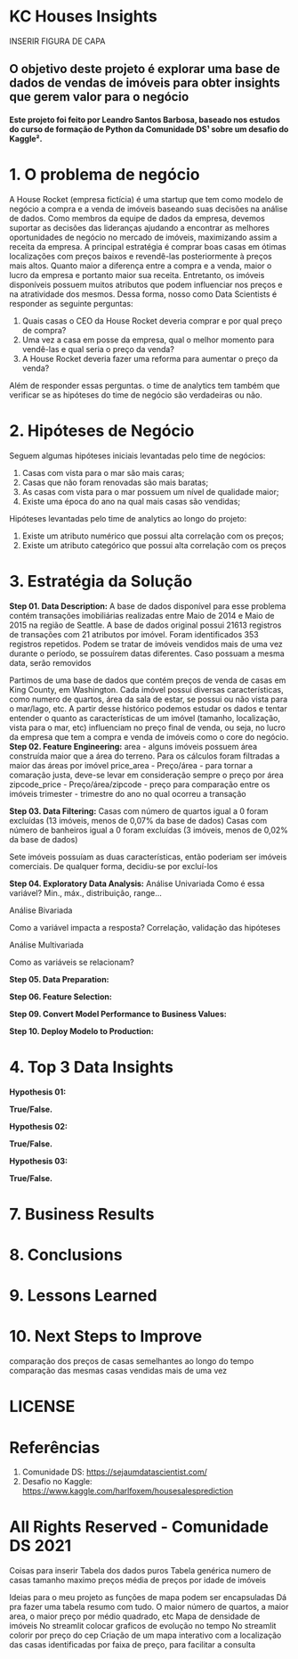 # KC Houses Insights

INSERIR FIGURA DE CAPA

## O objetivo deste projeto é explorar uma base de dados de vendas de imóveis para obter insights que gerem valor para o negócio

#### Este projeto foi feito por Leandro Santos Barbosa, baseado nos estudos do curso de formação de Python da Comunidade DS¹ sobre um desafio do Kaggle².

# 1. O problema de negócio

  A House Rocket (empresa fictícia) é uma startup que tem como modelo de negócio a compra e a venda de imóveis baseando suas decisões na análise de dados. Como membros da equipe de dados da empresa, devemos suportar as decisões das lideranças ajudando a encontrar as melhores oportunidades de negócio no mercado de imóveis, maximizando assim a receita da empresa.
  A principal estratégia é comprar boas casas em ótimas localizações com preços baixos e revendê-las posteriormente à preços mais altos. Quanto maior a diferença entre a compra e a venda, maior o lucro da empresa e portanto maior sua receita. Entretanto, os imóveis disponíveis possuem muitos atributos que podem influenciar nos preços e na atratividade dos mesmos. Dessa forma, nosso como Data Scientists é responder as seguinte perguntas:

1) Quais casas o CEO da House Rocket deveria comprar e por qual preço de compra?
2) Uma vez a casa em posse da empresa, qual o melhor momento para vendê-las e qual seria o preço da venda?
3) A House Rocket deveria fazer uma reforma para aumentar o preço da venda? 

Além de responder essas perguntas. o time de analytics tem também que verificar se as hipóteses do time de negócio são verdadeiras ou não.

# 2. Hipóteses de Negócio

  Seguem algumas hipóteses iniciais levantadas pelo time de negócios:

1) Casas com vista para o mar são mais caras;
2) Casas que não foram renovadas são mais baratas;
3) As casas com vista para o mar possuem um nível de qualidade maior;
4) Existe uma época do ano na qual mais casas são vendidas;
 
Hipóteses levantadas pelo time de analytics ao longo do projeto:

1) Existe um atributo numérico que possui alta correlação com os preços;
2) Existe um atributo categórico que possui alta correlação com os preços

# 3. Estratégia da Solução

**Step 01. Data Description:**
A base de dados disponível para esse problema contém transações imobiliárias realizadas entre Maio de 2014 e Maio de 2015 na região de Seattle.
A base de dados original possui 21613 registros de transações com 21 atributos por imóvel. Foram identificados 353 registros repetidos. Podem se tratar de imóveis vendidos mais de uma vez durante o período, se possuírem datas diferentes. Caso possuam a mesma data, serão removidos

Partimos de uma base de dados que contém preços de venda de casas em King County, em Washington. Cada imóvel possui diversas características, como numero de quartos, área da sala de estar, se possui ou não vista para o mar/lago, etc. A partir desse histórico podemos estudar os dados e tentar entender o quanto  as características de um imóvel (tamanho, localização, vista para o mar, etc) influenciam no preço final de venda, ou seja, no lucro da empresa que tem a compra e venda de imóveis como o core do negócio. 
**Step 02. Feature Engineering:**
area - alguns imóveis possuem área construída maior que a área do terreno. Para os cálculos foram filtradas a maior das áreas por imóvel
price_area - Preço/área - para tornar a comaração justa, deve-se levar em consideração sempre o preço por área
zipcode_price - Preço/área/zipcode - preço para comparação entre os imóveis
trimester - trimestre do ano no qual ocorreu a transação

**Step 03. Data Filtering:**
Casas com número de quartos igual a 0 foram excluídas (13 imóveis, menos de 0,07% da base de dados)
Casas com número de banheiros igual a 0 foram excluídas (3 imóveis, menos de 0,02% da base de dados)

Sete imóveis possuíam as duas características, então poderiam ser imóveis comerciais. De qualquer forma, decidiu-se por excluí-los

**Step 04. Exploratory Data Analysis:**
Análise Univariada
Como é essa variável? Min., máx., distribuição, range...

Análise Bivariada

Como a variável impacta a resposta? Correlação, validação das hipóteses

Análise Multivariada

Como as variáveis se relacionam?

**Step 05. Data Preparation:**

**Step 06. Feature Selection:**

**Step 09. Convert Model Performance to Business Values:**

**Step 10. Deploy Modelo to Production:**

# 4. Top 3 Data Insights

**Hypothesis 01:**

**True/False.**

**Hypothesis 02:**

**True/False.**

**Hypothesis 03:**

**True/False.**


# 7. Business Results

# 8. Conclusions

# 9. Lessons Learned

# 10. Next Steps to Improve
comparação dos preços de casas semelhantes ao longo do tempo
comparação das mesmas casas vendidas mais de uma vez


# LICENSE

# Referências
1) Comunidade DS: https://sejaumdatascientist.com/
2) Desafio no Kaggle: https://www.kaggle.com/harlfoxem/housesalesprediction

# All Rights Reserved - Comunidade DS 2021

Coisas para inserir
Tabela dos dados puros
Tabela genérica
numero de casas
tamanho maximo
preços
média de preços por idade de imóveis

Ideias para o meu projeto
as funções de mapa podem ser encapsuladas
Dá pra fazer uma tabela resumo com tudo. O maior número de quartos, a maior area, o maior preço por médio quadrado, etc
Mapa de densidade de imóveis
No streamlit colocar graficos de evolução no tempo
No streamlit colorir por preço do cep
Criação de um mapa interativo com a localização das casas identificadas por faixa de preço, para facilitar a consulta 
